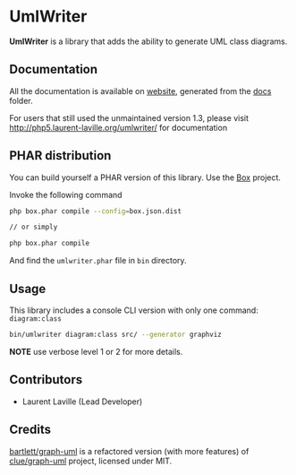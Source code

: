 <!-- markdownlint-disable MD013 -->
# UmlWriter


**UmlWriter** is a library that adds the ability to generate UML class diagrams.

## Documentation

All the documentation is available on [website](https://llaville.github.io/umlwriter/3.x),
generated from the [docs](https://github.com/llaville/umlwriter/tree/3.x/docs) folder.

For users that still used the unmaintained version 1.3, please visit <http://php5.laurent-laville.org/umlwriter/> for documentation

## PHAR distribution

You can build yourself a PHAR version of this library. Use the [Box](https://github.com/box-project/box) project.

Invoke the following command

```bash
php box.phar compile --config=box.json.dist

// or simply

php box.phar compile
```

And find the `umlwriter.phar` file in `bin` directory.

## Usage

This library includes a console CLI version with only one command: `diagram:class`

```bash
bin/umlwriter diagram:class src/ --generator graphviz
```

**NOTE** use verbose level 1 or 2 for more details.

## Contributors

* Laurent Laville (Lead Developer)

## Credits

[bartlett/graph-uml](https://github.com/llaville/graph-uml) is a refactored version (with more features) of [clue/graph-uml](https://github.com/clue/graph-uml) project, licensed under MIT.

